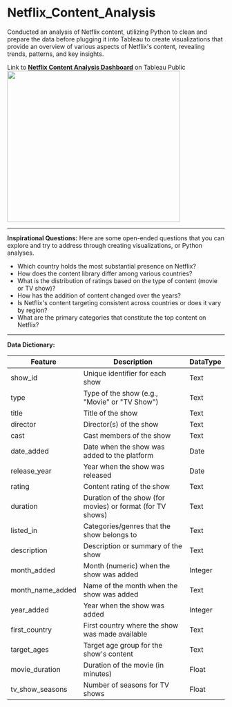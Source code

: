 # Netflix_Content_Analysis
Conducted an analysis of Netflix content, utilizing Python to clean and prepare the data before plugging it into Tableau to create visualizations that provide an overview of various aspects of Netflix's content, revealing trends, patterns, and key insights.

Link to [**Netflix Content Analysis Dashboard**](https://public.tableau.com/app/profile/roberto.a.la.torre/viz/NetflixContentAnalysis_16910369373120/Dashboard1) on Tableau Public
<img src="https://github.com/robertoalatorre33/netflix_titles_analysis/blob/dcdaec091f5fd8d0f4be82684fb1a78223c71c64/dashboard_visual/Netflix_content_analysis_dashboard.jpg" width="400" height="350"> 

--- 

**Inspirational Questions:** Here are some open-ended questions that you can explore and try to address through creating visualizations, or Python analyses.

- Which country holds the most substantial presence on Netflix?
- How does the content library differ among various countries?
- What is the distribution of ratings based on the type of content (movie or TV show)?
- How has the addition of content changed over the years?
- Is Netflix's content targeting consistent across countries or does it vary by region?
- What are the primary categories that constitute the top content on Netflix?
---

**Data Dictionary:**

| Feature                  | Description                                                                               | DataType |
|--------------------------|-------------------------------------------------------------------------------------------|----------|
| show_id                  | Unique identifier for each show                                                           | Text     |
| type                     | Type of the show (e.g., "Movie" or "TV Show")                                             | Text     |
| title                    | Title of the show                                                                         | Text     |
| director                 | Director(s) of the show                                                                    | Text     |
| cast                     | Cast members of the show                                                                   | Text     |
| date_added               | Date when the show was added to the platform                                              | Date     |
| release_year             | Year when the show was released                                                            | Date  |
| rating                   | Content rating of the show                                                                 | Text     |
| duration                 | Duration of the show (for movies) or format (for TV shows)                                 | Text     |
| listed_in                | Categories/genres that the show belongs to                                                 | Text     |
| description              | Description or summary of the show                                                         | Text     |
| month_added              | Month (numeric) when the show was added                                                   | Integer  |
| month_name_added         | Name of the month when the show was added                                                 | Text     |
| year_added               | Year when the show was added                                                               | Integer  |
| first_country            | First country where the show was made available                                            | Text     |
| target_ages              | Target age group for the show's content                                                    | Text     |
| movie_duration           | Duration of the movie (in minutes)                                                         | Float    |
| tv_show_seasons          | Number of seasons for TV shows                                                             | Float    |
